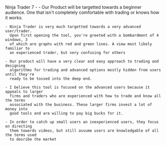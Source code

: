 Ninja Trader 7 -
    - Our Product will be targetted towards a beginner audience. 
      One that isn't completely comfortable with trading or knows how it works.

    - Ninja Trader is very much targetted towards a very advanced user/trader.
      Upon first opening the tool, you're greeted with a bombardment of 4 windows, 3
      of which are graphs with red and green lines. A view most likely familiar to
      an experienced trader, but very confusing for others

    - Our product will have a very clear and easy approach to trading and designing
      algorithms for trading and advanced options mostly hidden from users until they're
      ready to be tossed into the deep end.

    - I believe this tool is focused on the advanced users because it appeals to larger
      firms and traders who are experienced with how to trade and know all the terms
      associated with the business. These larger firms invest a lot of money into
      good tools and are willing to pay big bucks for it.

    - In order to catch up small users an inexperienced users, they focus on directing
      them towards videos, but still assume users are knowledgable of all the terms used
      to desribe the market
